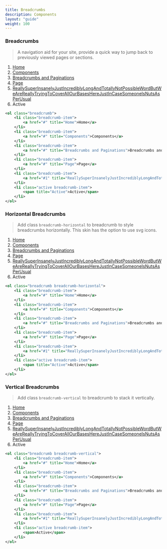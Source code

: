 ```yaml
---
title: Breadcrumbs
description: Components
layout: "guide"
weight: 100
---
```


<article id="1">

### Breadcrumbs

> A navigation aid for your site, provide a quick way to jump back to previously viewed pages or sections.

<ol class="breadcrumb">
	<li class="breadcrumb-item">
		<a href="#" title="Home">Home</a>
	</li>
	<li class="breadcrumb-item">
		<a href="#" title="Components">Components</a>
	</li>
	<li class="breadcrumb-item">
		<a href="#" title="Breadcrumbs and Paginations">Breadcrumbs and Paginations</a>
	</li>
	<li class="breadcrumb-item">
		<a href="#" title="Page">Page</a>
	</li>
	<li class="breadcrumb-item">
		<a href="#1" title="ReallySuperInsanelyJustIncrediblyLongAndTotallyNotPossibleWordButWeAreReallyTryingToCoverAllOurBasesHereJustInCaseSomeoneIsNutsAsPerUsual">ReallySuperInsanelyJustIncrediblyLongAndTotallyNotPossibleWordButWeAreReallyTryingToCoverAllOurBasesHereJustInCaseSomeoneIsNutsAsPerUsual</a>
	</li>
	<li class="active breadcrumb-item">
		<span title="Active">Active</span>
	</li>
</ol>

```xml
<ol class="breadcrumb">
	<li class="breadcrumb-item">
		<a href="#" title="Home">Home</a>
	</li>
	<li class="breadcrumb-item">
		<a href="#" title="Components">Components</a>
	</li>
	<li class="breadcrumb-item">
		<a href="#" title="Breadcrumbs and Paginations">Breadcrumbs and Paginations</a>
	</li>
	<li class="breadcrumb-item">
		<a href="#" title="Page">Page</a>
	</li>
	<li class="breadcrumb-item">
		<a href="#1" title="ReallySuperInsanelyJustIncrediblyLongAndTotallyNotPossibleWordButWeAreReallyTryingToCoverAllOurBasesHereJustInCaseSomeoneIsNutsAsPerUsual">ReallySuperInsanelyJustIncrediblyLongAndTotallyNotPossibleWordButWeAreReallyTryingToCoverAllOurBasesHereJustInCaseSomeoneIsNutsAsPerUsual</a>
	</li>
	<li class="active breadcrumb-item">
		<span title="Active">Active</span>
	</li>
</ol>
```

</article>

<article id="2">

### Horizontal Breadcrumbs

> Add class `breadcrumb-horizontal` to breadcrumb to style breadcrumbs horizontally. This skin has the option to use svg icons.

<ol class="breadcrumb breadcrumb-horizontal">
	<li class="breadcrumb-item">
		<a href="#" title="Home">Home</a>
	</li>
	<li class="breadcrumb-item">
		<a href="#" title="Components">Components</a>
	</li>
	<li class="breadcrumb-item">
		<a href="#" title="Breadcrumbs and Paginations">Breadcrumbs and Paginations</a>
	</li>
	<li class="breadcrumb-item">
		<a href="#" title="Page">Page</a>
	</li>
	<li class="breadcrumb-item">
		<a href="#1" title="ReallySuperInsanelyJustIncrediblyLongAndTotallyNotPossibleWordButWeAreReallyTryingToCoverAllOurBasesHereJustInCaseSomeoneIsNutsAsPerUsual">ReallySuperInsanelyJustIncrediblyLongAndTotallyNotPossibleWordButWeAreReallyTryingToCoverAllOurBasesHereJustInCaseSomeoneIsNutsAsPerUsual</a>
	</li>
	<li class="active breadcrumb-item">
		<span title="Active">Active</span>
	</li>
</ol>

```xml
<ol class="breadcrumb breadcrumb-horizontal">
	<li class="breadcrumb-item">
		<a href="#" title="Home">Home</a>
	</li>
	<li class="breadcrumb-item">
		<a href="#" title="Components">Components</a>
	</li>
	<li class="breadcrumb-item">
		<a href="#" title="Breadcrumbs and Paginations">Breadcrumbs and Paginations</a>
	</li>
	<li class="breadcrumb-item">
		<a href="#" title="Page">Page</a>
	</li>
	<li class="breadcrumb-item">
		<a href="#1" title="ReallySuperInsanelyJustIncrediblyLongAndTotallyNotPossibleWordButWeAreReallyTryingToCoverAllOurBasesHereJustInCaseSomeoneIsNutsAsPerUsual">ReallySuperInsanelyJustIncrediblyLongAndTotallyNotPossibleWordButWeAreReallyTryingToCoverAllOurBasesHereJustInCaseSomeoneIsNutsAsPerUsual</a>
	</li>
	<li class="active breadcrumb-item">
		<span title="Active">Active</span>
	</li>
</ol>
```

</article>

<article id="3">

### Vertical Breadcrumbs

> Add class `breadcrumb-vertical` to breadcrumb to stack it vertically.

<ol class="breadcrumb breadcrumb-vertical">
	<li class="breadcrumb-item">
		<a href="#" title="Home">Home</a>
	</li>
	<li class="breadcrumb-item">
		<a href="#" title="Components">Components</a>
	</li>
	<li class="breadcrumb-item">
		<a href="#" title="Breadcrumbs and Paginations">Breadcrumbs and Paginations</a>
	</li>
	<li class="breadcrumb-item">
		<a href="#" title="Page">Page</a>
	</li>
	<li class="breadcrumb-item">
		<a href="#1" title="ReallySuperInsanelyJustIncrediblyLongAndTotallyNotPossibleWordButWeAreReallyTryingToCoverAllOurBasesHereJustInCaseSomeoneIsNutsAsPerUsual">ReallySuperInsanelyJustIncrediblyLongAndTotallyNotPossibleWordButWeAreReallyTryingToCoverAllOurBasesHereJustInCaseSomeoneIsNutsAsPerUsual</a>
	</li>
	<li class="active breadcrumb-item">
		<span>Active</span>
	</li>
</ol>

```xml
<ol class="breadcrumb breadcrumb-vertical">
	<li class="breadcrumb-item">
		<a href="#" title="Home">Home</a>
	</li>
	<li class="breadcrumb-item">
		<a href="#" title="Components">Components</a>
	</li>
	<li class="breadcrumb-item">
		<a href="#" title="Breadcrumbs and Paginations">Breadcrumbs and Paginations</a>
	</li>
	<li class="breadcrumb-item">
		<a href="#" title="Page">Page</a>
	</li>
	<li class="breadcrumb-item">
		<a href="#1" title="ReallySuperInsanelyJustIncrediblyLongAndTotallyNotPossibleWordButWeAreReallyTryingToCoverAllOurBasesHereJustInCaseSomeoneIsNutsAsPerUsual">ReallySuperInsanelyJustIncrediblyLongAndTotallyNotPossibleWordButWeAreReallyTryingToCoverAllOurBasesHereJustInCaseSomeoneIsNutsAsPerUsual</a>
	</li>
	<li class="active breadcrumb-item">
		<span>Active</span>
	</li>
</ol>
```

</article>